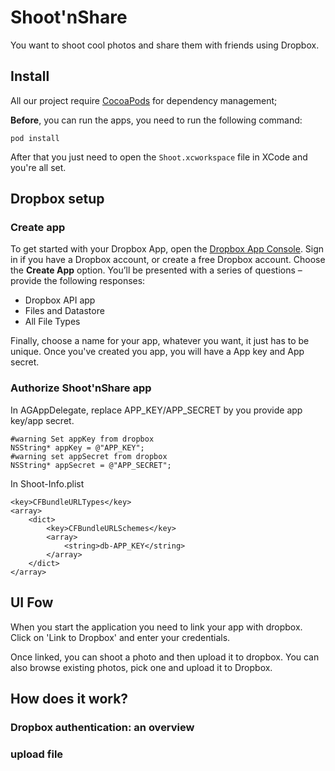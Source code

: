 Shoot'nShare
==============
You want to shoot cool photos and share them with friends using Dropbox.

## Install
All our project require [CocoaPods](http://cocoapods.org/) for dependency management;

**Before**, you can run the apps, you need to run the following command:

    pod install

After that you just need to open the ```Shoot.xcworkspace``` file in XCode and you're all set.

## Dropbox setup
### Create app
To get started with your Dropbox App, open the [Dropbox App Console](https://www.dropbox.com/developers/apps). Sign in if you have a Dropbox account, or create a free Dropbox account. Choose the **Create App** option. You’ll be presented with a series of questions – provide the following responses:

* Dropbox API app
* Files and Datastore
* All File Types

Finally, choose a name for your app, whatever you want, it just has to be unique. Once you've created you app, you will have a App key and App secret.

### Authorize Shoot'nShare app

In AGAppDelegate, replace APP_KEY/APP_SECRET by you provide app key/app secret.

    #warning Set appKey from dropbox
    NSString* appKey = @"APP_KEY";
    #warning set appSecret from dropbox
    NSString* appSecret = @"APP_SECRET";

In Shoot-Info.plist

	<key>CFBundleURLTypes</key>
	<array>
		<dict>
			<key>CFBundleURLSchemes</key>
			<array>
				<string>db-APP_KEY</string>
			</array>
		</dict>
	</array>

## UI Fow 
When you start the application you need to link your app with dropbox. Click on 'Link to Dropbox' and enter your credentials. 

Once linked, you can shoot a photo and then upload it to dropbox. You can also browse existing photos, pick one and upload it to Dropbox.

## How does it work?
### Dropbox authentication: an overview

### upload file


